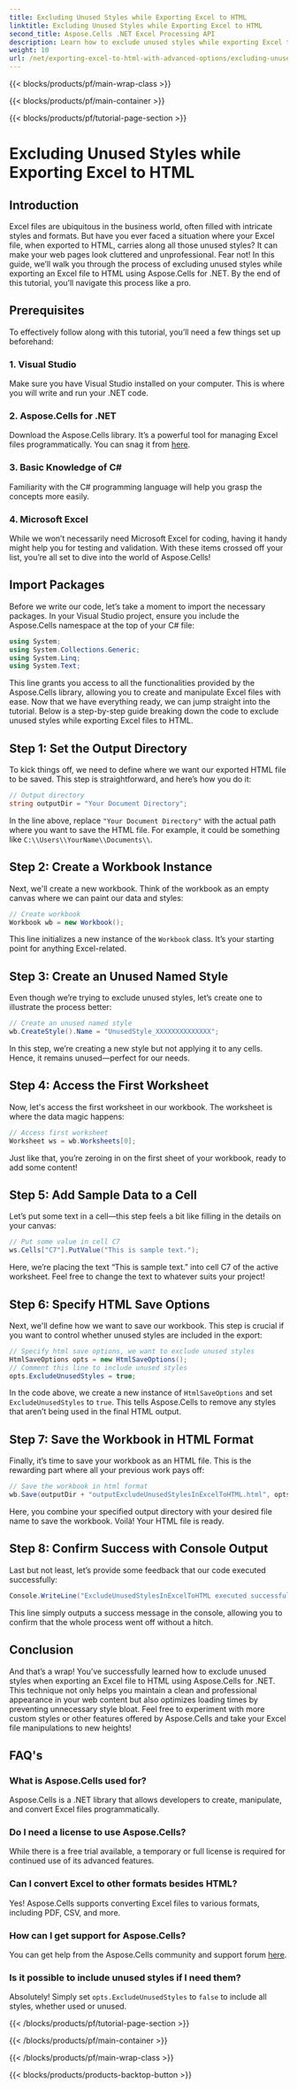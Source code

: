 ```yaml
---
title: Excluding Unused Styles while Exporting Excel to HTML
linktitle: Excluding Unused Styles while Exporting Excel to HTML
second_title: Aspose.Cells .NET Excel Processing API
description: Learn how to exclude unused styles while exporting Excel to HTML using Aspose.Cells for .NET in this detailed step-by-step guide.
weight: 10
url: /net/exporting-excel-to-html-with-advanced-options/excluding-unused-styles/
---
```


{{< blocks/products/pf/main-wrap-class >}}

{{< blocks/products/pf/main-container >}}

{{< blocks/products/pf/tutorial-page-section >}}

# Excluding Unused Styles while Exporting Excel to HTML

## Introduction
Excel files are ubiquitous in the business world, often filled with intricate styles and formats. But have you ever faced a situation where your Excel file, when exported to HTML, carries along all those unused styles? It can make your web pages look cluttered and unprofessional. Fear not! In this guide, we’ll walk you through the process of excluding unused styles while exporting an Excel file to HTML using Aspose.Cells for .NET. By the end of this tutorial, you’ll navigate this process like a pro.
## Prerequisites
To effectively follow along with this tutorial, you’ll need a few things set up beforehand:
### 1. Visual Studio
Make sure you have Visual Studio installed on your computer. This is where you will write and run your .NET code.
### 2. Aspose.Cells for .NET
Download the Aspose.Cells library. It’s a powerful tool for managing Excel files programmatically. You can snag it from [here](https://releases.aspose.com/cells/net/).
### 3. Basic Knowledge of C#
Familiarity with the C# programming language will help you grasp the concepts more easily.
### 4. Microsoft Excel
While we won’t necessarily need Microsoft Excel for coding, having it handy might help you for testing and validation.
With these items crossed off your list, you’re all set to dive into the world of Aspose.Cells!
## Import Packages
Before we write our code, let’s take a moment to import the necessary packages. In your Visual Studio project, ensure you include the Aspose.Cells namespace at the top of your C# file:
```csharp
using System;
using System.Collections.Generic;
using System.Linq;
using System.Text;
```
This line grants you access to all the functionalities provided by the Aspose.Cells library, allowing you to create and manipulate Excel files with ease.
Now that we have everything ready, we can jump straight into the tutorial. Below is a step-by-step guide breaking down the code to exclude unused styles while exporting Excel files to HTML.
## Step 1: Set the Output Directory
To kick things off, we need to define where we want our exported HTML file to be saved. This step is straightforward, and here’s how you do it:
```csharp
// Output directory
string outputDir = "Your Document Directory";
```
In the line above, replace `"Your Document Directory"` with the actual path where you want to save the HTML file. For example, it could be something like `C:\\Users\\YourName\\Documents\\`.
## Step 2: Create a Workbook Instance
Next, we'll create a new workbook. Think of the workbook as an empty canvas where we can paint our data and styles:
```csharp
// Create workbook
Workbook wb = new Workbook();
```
This line initializes a new instance of the `Workbook` class. It’s your starting point for anything Excel-related.
## Step 3: Create an Unused Named Style
Even though we’re trying to exclude unused styles, let’s create one to illustrate the process better:
```csharp
// Create an unused named style
wb.CreateStyle().Name = "UnusedStyle_XXXXXXXXXXXXXX";
```
In this step, we’re creating a new style but not applying it to any cells. Hence, it remains unused—perfect for our needs.
## Step 4: Access the First Worksheet
Now, let's access the first worksheet in our workbook. The worksheet is where the data magic happens:
```csharp
// Access first worksheet
Worksheet ws = wb.Worksheets[0];
```
Just like that, you’re zeroing in on the first sheet of your workbook, ready to add some content!
## Step 5: Add Sample Data to a Cell
Let’s put some text in a cell—this step feels a bit like filling in the details on your canvas:
```csharp
// Put some value in cell C7
ws.Cells["C7"].PutValue("This is sample text.");
```
Here, we’re placing the text “This is sample text.” into cell C7 of the active worksheet. Feel free to change the text to whatever suits your project!
## Step 6: Specify HTML Save Options
Next, we'll define how we want to save our workbook. This step is crucial if you want to control whether unused styles are included in the export:
```csharp
// Specify html save options, we want to exclude unused styles
HtmlSaveOptions opts = new HtmlSaveOptions();
// Comment this line to include unused styles
opts.ExcludeUnusedStyles = true;
```
In the code above, we create a new instance of `HtmlSaveOptions` and set `ExcludeUnusedStyles` to `true`. This tells Aspose.Cells to remove any styles that aren’t being used in the final HTML output.
## Step 7: Save the Workbook in HTML Format
Finally, it’s time to save your workbook as an HTML file. This is the rewarding part where all your previous work pays off:
```csharp
// Save the workbook in html format
wb.Save(outputDir + "outputExcludeUnusedStylesInExcelToHTML.html", opts);
```
Here, you combine your specified output directory with your desired file name to save the workbook. Voilà! Your HTML file is ready.
## Step 8: Confirm Success with Console Output
Last but not least, let’s provide some feedback that our code executed successfully:
```csharp
Console.WriteLine("ExcludeUnusedStylesInExcelToHTML executed successfully.");
```
This line simply outputs a success message in the console, allowing you to confirm that the whole process went off without a hitch.
## Conclusion
And that’s a wrap! You’ve successfully learned how to exclude unused styles when exporting an Excel file to HTML using Aspose.Cells for .NET. This technique not only helps you maintain a clean and professional appearance in your web content but also optimizes loading times by preventing unnecessary style bloat. 
Feel free to experiment with more custom styles or other features offered by Aspose.Cells and take your Excel file manipulations to new heights!
## FAQ's
### What is Aspose.Cells used for?  
Aspose.Cells is a .NET library that allows developers to create, manipulate, and convert Excel files programmatically.
### Do I need a license to use Aspose.Cells?  
While there is a free trial available, a temporary or full license is required for continued use of its advanced features.
### Can I convert Excel to other formats besides HTML?  
Yes! Aspose.Cells supports converting Excel files to various formats, including PDF, CSV, and more.
### How can I get support for Aspose.Cells?  
You can get help from the Aspose.Cells community and support forum [here](https://forum.aspose.com/c/cells/9).
### Is it possible to include unused styles if I need them?  
Absolutely! Simply set `opts.ExcludeUnusedStyles` to `false` to include all styles, whether used or unused.

{{< /blocks/products/pf/tutorial-page-section >}}

{{< /blocks/products/pf/main-container >}}

{{< /blocks/products/pf/main-wrap-class >}}

{{< blocks/products/products-backtop-button >}}
